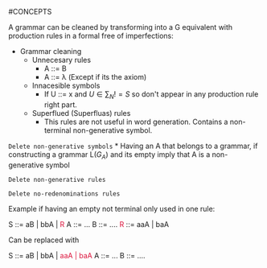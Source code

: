 #CONCEPTS 

A grammar can be cleaned by transforming into a G equivalent with production rules in a formal free of imperfections: 

* Grammar cleaning
	* Unnecesary rules
		* A ::= B 
		* A ::= λ (Except if its the axiom)
	* Innacesible symbols
		* If U ::= x and $U ∈ ∑_N  != S$ so don't appear in any production rule right part.
	* Superflued (Superfluas) rules
		* This rules are not useful in word generation. Contains a non-terminal non-generative symbol. 


`Delete non-generative symbols`
	* Having an A that belongs to a grammar, if constructing a grammar L($G_A$) and its empty imply that A is a non-generative symbol

`Delete non-generative rules`


`Delete no-redenominations rules`

Example if having an empty not terminal only used in one rule:

S ::= aB | bbA | <span style="color:crimson;">R</span> 
A ::= ...
B ::= ....
<span style="color:crimson;">R</span> ::= aaA | baA

Can be replaced with 

S ::= aB | bbA | <span style="color:crimson;">aaA | baA</span>
A ::= ...
B ::= ....

